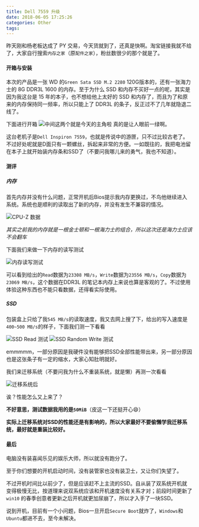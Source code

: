 ```yaml
---
title: Dell 7559 升级
date: 2018-06-05 17:25:26
categories: Other
tags:
---
```


昨天刚和杨老板达成了 PY 交易，今天货就到了，还真是快啊。淘宝链接我就不给了，大家自行搜索`内存之家`（原`配件之家`），粉丝数很少的那个就是了。

<!--more-->

#### 开箱与安装

本次的产品是一张 WD 的`Green Sata SSD M.2 2280` 120G版本的，还有一张海力士的 8G DDR3L 1600 的内存。至于为什么 SSD 和内存不买好一点的呢，其实是因为我这台是 15 年的本子，也不想给他上太好的 SSD 和内存了，而且为了和原来的内存保持同一频率，所以只能上了 DDR3L 的条子，反正过不了几年就隐退二线了。

下面进行开箱
![中间这两个就是今天的主角啦](http://blogpic.skyhive.tech/images/%E4%B8%AD%E9%97%B4%E4%B8%A4%E4%B8%AA%E5%B0%B1%E6%98%AF%E4%BB%8A%E5%A4%A9%E7%9A%84%E4%B8%BB%E8%A7%92%E5%95%A6.jpg)
真的是让人眼前一绿啊。

这台老机子是`Dell Inspiron 7559`，也就是传说中的游匣，只不过比较古老了。不过好处呢就是D面只有一颗螺丝，拆起来非常的方便。一如既往的，我把电池留在本子上就开始装内存条和SSD了（不要问我哪儿来的勇气，我也不知道）。

#### 测评

##### 内存

首先内存并没有什么问题，正常开机后Bios提示我内存更换过，不鸟他继续进入系统。系统也是顺利的读取出了新的内存，并没有发生不兼容的情况。

![CPU-Z 数据](http://blogpic.skyhive.tech/images/CPU_Z%E7%9A%84%E6%95%B0%E6%8D%AE.png)

*其实之前我的内存就是一根金士顿和一根海力士的组合，所以这次还是海力士应该不会翻车*

下面我们来做一下内存的读写测试

![内存读写测试](http://blogpic.skyhive.tech/images/%E5%86%85%E5%AD%98%E8%AF%BB%E5%86%99%E6%B5%8B%E8%AF%95.png)

可以看到给出的`Read`数据为`23308 MB/s`，`Write`数据为`23556 MB/s`，`Copy`数据为`23069 MB/s`，这个数据在DDR3L 的笔记本内存上来说也算是客观的了。不过使用体验这种东西也不能只看数据，还得看实际使用。

##### SSD


包装盒上只给了我`545 MB/s`的读取速度，我又去网上搜了下，给出的写入速度是`400~500 MB/s`的样子，下面我们测一下看看

![SSD Read 测试](http://blogpic.skyhive.tech/images/SSD_Read%E6%B5%8B%E8%AF%95.jpg)
![SSD Random Write 测试](http://blogpic.skyhive.tech/images/SSD_Random_Write%E6%B5%8B%E8%AF%95.jpg)

emmmmm，一部分原因是我硬件没有能够把SSD全部性能带出来，另一部分原因也是这张条子有一定的缩水，大家心知肚明就好。

我们来迁移系统（不要问我为什么不重装系统，就是懒）再测一次看看

![迁移系统后](http://blogpic.skyhive.tech/images/%E8%BF%81%E7%A7%BB%E5%AE%8C%E7%B3%BB%E7%BB%9F%E5%90%8E.png)

诶？性能怎么又上来了？

**不好意思，测试数据我用的是`50MiB`**（皮这一下还挺开心😄）

**实际上迁移系统对SSD的性能还是有影响的，所以大家最好不要偷懒学我迁移系统，最好就是重装比较好。**

#### 最后

电脑没有装喜闻乐见的娱乐大师，所以就没有跑分了。

至于你们想要的开机启动时间，没有装管家也没有装卫士，又让你们失望了。

不过开机时间比以前少了，但是应该赶不上主流的SSD。自从装了双系统开机就变得极慢无比，按道理来说双系统应该和开机速度没有关系才对；前段时间更新了`win10` 的春季创意者更新之后开机就更加尿崩了，所以才入手了一块SSD。

说到开机，目前有一个小问题，Bios一旦开启`Secure Boot`就炸了，`Windows`和`Ubuntu`都进不去，至今未解决。
